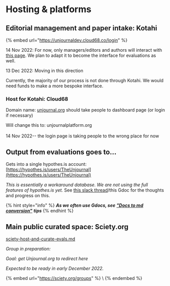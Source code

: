 # Hosting & platforms

## Editorial management and paper intake: Kotahi

{% embed url="https://unjournaldev.cloud68.co/login" %}

14 Nov 2022: For now, only managers/editors and authors will interact with [this page](https://unjournaldev.cloud68.co/login). We plan to adapt it to become the interface for evaluations as well.

13 Dec 2022: Moving in this direction

Currently, the majority of our process is not done through Kotahi.  We would need funds to make a more bespoke interface.



### Host for Kotahi: Cloud68

Domain name: [unjournal.org](https://unjournal.org) should take people to dashboard page (or login if necessary)&#x20;

Will change this to: unjournalplatform.org\
\
14 Nov 2022-- the login page is taking people to the wrong place for now



## Output from evaluations goes to...&#x20;

Gets into a single hypothes.is account: [https://hypothes.is/users/TheUnjournal](https://hypothes.is/users/TheUnjournal)

_This is essentially a workaround database. We are not using the full features of hypothes.is yet._ See [this slack thread](https://unjournalfriends.slack.com/archives/C03FF28KUC8/p1670510898279639)/this Gdoc for the thoughts and progress on this.&#x20;



{% hint style="info" %}
_**As we often use Gdocs, see**_ [_**"Docs to md conversion"**_](https://docs.google.com/document/d/11daGp9fnWN4Vx03-\_ARoDgbvczlAAGu89OEMfOOiWp0/edit) _**tips**_
{% endhint %}





## Main public curated space: Sciety.org



[sciety-host-and-curate-evals.md](hosting-and-platforms/sciety-host-and-curate-evals.md "mention")

_Group in preparation:_&#x20;

_Goal: get Unjournal.org to redirect here_

_Expected to be ready in early December 2022._

{% embed url="https://sciety.org/groups" %}
\\
{% endembed %}

